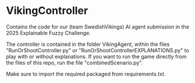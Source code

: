 # VikingController
Contains the code for our (team SwedishVikings) AI agent submission in the 2025 Explainable Fuzzy Challenge.

The controller is contained in the folder VikingAgent, within the files "RunOrShootController.py" or "RunOrShootControllerEXPLANATIONS.py" to play with or without explanations.
If you want to run the game directly from the files of this repo, run the file "combinedScenario.py".

Make sure to import the required packaged from requirements.txt.
